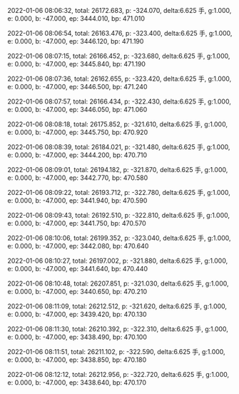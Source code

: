 2022-01-06 08:06:32, total: 26172.683, p: -324.070, delta:6.625 手, g:1.000, e: 0.000, b: -47.000, ep: 3444.010, bp: 471.010

2022-01-06 08:06:54, total: 26163.476, p: -323.400, delta:6.625 手, g:1.000, e: 0.000, b: -47.000, ep: 3446.120, bp: 471.190

2022-01-06 08:07:15, total: 26166.452, p: -323.680, delta:6.625 手, g:1.000, e: 0.000, b: -47.000, ep: 3445.840, bp: 471.190

2022-01-06 08:07:36, total: 26162.655, p: -323.420, delta:6.625 手, g:1.000, e: 0.000, b: -47.000, ep: 3446.500, bp: 471.240

2022-01-06 08:07:57, total: 26166.434, p: -322.430, delta:6.625 手, g:1.000, e: 0.000, b: -47.000, ep: 3446.050, bp: 471.060

2022-01-06 08:08:18, total: 26175.852, p: -321.610, delta:6.625 手, g:1.000, e: 0.000, b: -47.000, ep: 3445.750, bp: 470.920

2022-01-06 08:08:39, total: 26184.021, p: -321.480, delta:6.625 手, g:1.000, e: 0.000, b: -47.000, ep: 3444.200, bp: 470.710

2022-01-06 08:09:01, total: 26194.182, p: -321.870, delta:6.625 手, g:1.000, e: 0.000, b: -47.000, ep: 3442.770, bp: 470.580

2022-01-06 08:09:22, total: 26193.712, p: -322.780, delta:6.625 手, g:1.000, e: 0.000, b: -47.000, ep: 3441.940, bp: 470.590

2022-01-06 08:09:43, total: 26192.510, p: -322.810, delta:6.625 手, g:1.000, e: 0.000, b: -47.000, ep: 3441.750, bp: 470.570

2022-01-06 08:10:06, total: 26199.352, p: -323.040, delta:6.625 手, g:1.000, e: 0.000, b: -47.000, ep: 3442.080, bp: 470.640

2022-01-06 08:10:27, total: 26197.002, p: -321.880, delta:6.625 手, g:1.000, e: 0.000, b: -47.000, ep: 3441.640, bp: 470.440

2022-01-06 08:10:48, total: 26207.851, p: -321.030, delta:6.625 手, g:1.000, e: 0.000, b: -47.000, ep: 3440.650, bp: 470.210

2022-01-06 08:11:09, total: 26212.512, p: -321.620, delta:6.625 手, g:1.000, e: 0.000, b: -47.000, ep: 3439.420, bp: 470.130

2022-01-06 08:11:30, total: 26210.392, p: -322.310, delta:6.625 手, g:1.000, e: 0.000, b: -47.000, ep: 3438.490, bp: 470.100

2022-01-06 08:11:51, total: 26211.102, p: -322.590, delta:6.625 手, g:1.000, e: 0.000, b: -47.000, ep: 3438.850, bp: 470.180

2022-01-06 08:12:12, total: 26212.956, p: -322.720, delta:6.625 手, g:1.000, e: 0.000, b: -47.000, ep: 3438.640, bp: 470.170